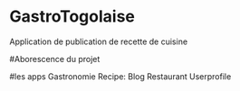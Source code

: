 # GastroTogolaise
Application de publication de recette de cuisine

#Aborescence du projet

#les apps
Gastronomie
Recipe: 
Blog
Restaurant
Userprofile

